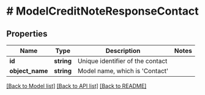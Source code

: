 # # ModelCreditNoteResponseContact

## Properties

Name | Type | Description | Notes
------------ | ------------- | ------------- | -------------
**id** | **string** | Unique identifier of the contact |
**object_name** | **string** | Model name, which is &#39;Contact&#39; |

[[Back to Model list]](../../README.md#models) [[Back to API list]](../../README.md#endpoints) [[Back to README]](../../README.md)
